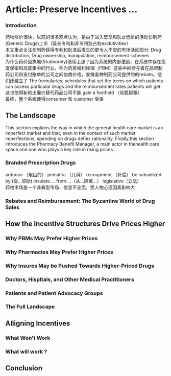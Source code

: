 # Article: Preserve Incentives ...
### Introduction      
药物涨价很快，以前的很多观点认为，是由于进入壁垒和防止低价的活动仿制药(Generic Drugs)上市（延长专利和非专利独占权exclutivities）      
本文重点关注仿制药获得专利和批准后发生的更令人不安的市场活动部分: Drug distribution, Drug ownership, manipulation, reimbursement schemes           
为什么药价固执地(Stubbornly)继续上涨？因为系统的内部激励，在系统中存在高度保密和高度集中的行业，称为药房福利经理（PBM）这些中间参与者在品牌制药公司和支付账单的公司之间协商价格，安排各种制药公司提供的的rebate。他们还建立了 The formularies, schedules that set the terms on which patients can access particular drugs and the reimbursement rates patients will get.      
这也使得新的出廉价替代药品公司不能 gain a foothold （站稳脚跟）      
最终，整个系统使得consumer 和 customer 受害      


## The Landscape      
This section explains the way in which the general health care market is an imperfect market and that, even in the context of such market imperfections, spending on drugs defies rationality. Finally,this section introduces the Pharmacy Benefit Manager, a main actor in thehealth care space and one who plays a key role in rising prices.           

### Branded Prescription Drugs      
arduous （艰巨的）  pediatric （儿科）  recoupment （补偿）  be subsidized by (受...资助)     insulate ... from ...（从...隔离...）  legislative（立法）               
药物市场是一个非典型市场，信息不全面，受人物心理因素影响大      
### Rebates and Reimbursement: The Byzantine World of Drug Sales           


##  How the Incentive Structures Drive Prices Higher          

### Why PBMs May Prefer Higher Prices         

### Why Pharmacies May Prefer Higher Prices           

### Why Insures May be Pushed Towards Higher-Priced Drugs            

### Doctors, Hispitals, and Other Medical Practitioners           

### Patients and Patient Advocacy Groups                

### The Full Landscape                 

## Alligning Incentives                 


### What Won't Work          


### What will work ?            


## Conclusion

